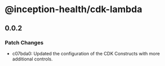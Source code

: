 # @inception-health/cdk-lambda

## 0.0.2

### Patch Changes

- c07bda0: Updated the configuration of the CDK Constructs with more additional controls.
